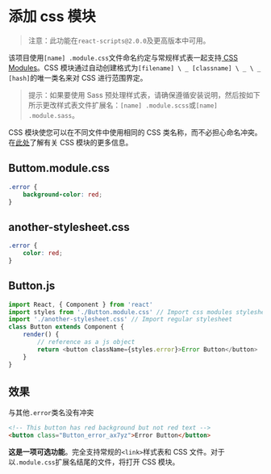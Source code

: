 # 添加 css 模块

> 注意：此功能在`react-scripts@2.0.0`及更高版本中可用。

该项目使用`[name] .module.css`文件命名约定与常规样式表一起支持[ CSS Modules](https://github.com/css-modules/css-modules)。CSS 模块通过自动创建格式为`[filename] \ _ [classname] \ _ \ _ [hash]`的唯一类名来对 CSS 进行范围界定。

> 提示：如果要使用 Sass 预处理样式表，请确保遵循安装说明，然后按如下所示更改样式表文件扩展名：`[name] .module.scss`或`[name] .module.sass`。

CSS 模块使您可以在不同文件中使用相同的 CSS 类名称，而不必担心命名冲突。在[此处](https://github.com/css-modules/css-modules)了解有关 CSS 模块的更多信息。

## Buttom.module.css

```css
.error {
	background-color: red;
}
```

## another-stylesheet.css

```css
.error {
	color: red;
}
```

## Button.js

```js
import React, { Component } from 'react'
import styles from './Button.module.css' // Import css modules stylesheet as styles
import './another-stylesheet.css' // Import regular stylesheet
class Button extends Component {
	render() {
		// reference as a js object
		return <button className={styles.error}>Error Button</button>
	}
}
```

## 效果

与其他`.error`类名没有冲突

```html
<!-- This button has red background but not red text -->
<button class="Button_error_ax7yz">Error Button</button>
```

**这是一项可选功能**。完全支持常规的`<link>`样式表和 CSS 文件。对于以`.module.css`扩展名结尾的文件，将打开 CSS 模块。
